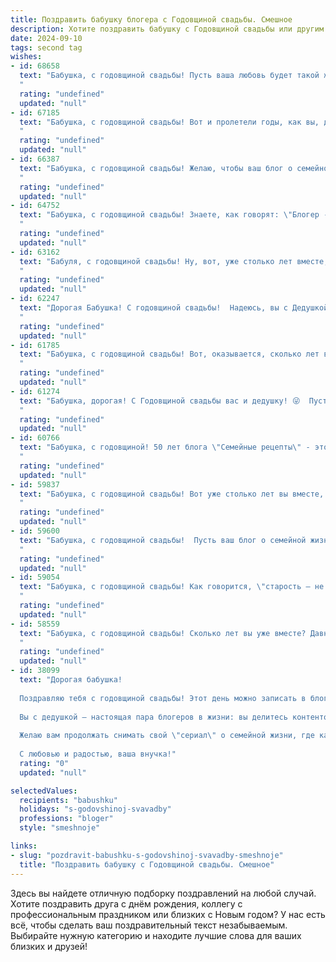```yaml
---
title: Поздравить бабушку блогера с Годовщиной свадьбы. Смешное
description: Хотите поздравить бабушку с Годовщиной свадьбы или другим праздником? Наш ИИ создаст незабываемое поздравление, а вы обязательно выделитесь среди других.  
date: 2024-09-10
tags: second tag
wishes:
- id: 68658
  text: "Бабушка, с годовщиной свадьбы! Пусть ваша любовь будет такой же яркой и позитивной, как ваши блоги, -  пусть ваши подписчики завидуют вашему счастью, а  лайки  липнут к вам как мед к пчелам! 🎉💖
  "
  rating: "undefined"
  updated: "null"
- id: 67185
  text: "Бабушка, с годовщиной свадьбы! Вот и пролетели годы, как вы, два блогера, создали свой семейный канал! Пусть лайков будет много, комментариев - добрых, а подписчиков — только настоящих! 🎉❤️
  "
  rating: "undefined"
  updated: "null"
- id: 66387
  text: "Бабушка, с годовщиной свадьбы! Желаю, чтобы ваш блог о семейной жизни был наполнен только позитивными лайками, а количество комментариев росло с каждой годовщиной! 😜
  "
  rating: "undefined"
  updated: "null"
- id: 64752
  text: "Бабушка, с годовщиной свадьбы! Знаете, как говорят: \"Блогер - это не профессия, это образ жизни\".  А вот совместная жизнь - это уже точно профессия! И вы в ней профи на все сто! 😉🥂
  "
  rating: "undefined"
  updated: "null"
- id: 63162
  text: "Бабуля, с годовщиной свадьбы! Ну, вот, уже столько лет вместе, как блогеры, поститте контент - лучшие моменты жизни, лайки собираете от внуков (и не только), да и, поди, уже и подписчиков набрали… главное – помните, что в семейных отношениях важен не только контент, но и лайфстайл! 😁🎉
  "
  rating: "undefined"
  updated: "null"
- id: 62247
  text: "Дорогая Бабушка! С годовщиной свадьбы!  Надеюсь, вы с Дедушкой до сих пор \"в тренде\" и активно развиваете свой блог о семейной жизни. Пусть ваш контент всегда будет интересным, а лайки сыпались, как снежные хлопья зимой! 😉
  "
  rating: "undefined"
  updated: "null"
- id: 61785
  text: "Бабушка, с годовщиной свадьбы! Вот, оказывается, сколько лет вы вместе, как блогеры, которые ведут канал про семейную жизнь! Только вместо лайков – ваши внуки, а вместо спонсорской рекламы – вкусные пироги! 😉
  "
  rating: "undefined"
  updated: "null"
- id: 61274
  text: "Бабушка, дорогая! С Годовщиной свадьбы вас и дедушку! 😜  Пусть ваша любовь горит ярче, чем эфир у блогеров, а домашний уют будет вкуснее, чем контент на ютубе! 😄
  "
  rating: "undefined"
  updated: "null"
- id: 60766
  text: "Бабушка, с годовщиной! 50 лет блога \"Семейные рецепты\" - это не просто юбилей, это настоящая империя вкуса! 🍰🥂  Надеюсь, ты наконец-то освоила инстаграм, а то твои рецепты скоро будут только в семейных архивах! 😅
  "
  rating: "undefined"
  updated: "null"
- id: 59837
  text: "Бабушка, с годовщиной свадьбы! Вот уже столько лет вы вместе, что даже ТикТок не помнит, как вы познакомились! 😉 Желаем вам, чтобы ваша история любви была не менее яркой и захватывающей, чем ваши блогерские ролики!  🎉
  "
  rating: "undefined"
  updated: "null"
- id: 59600
  text: "Бабушка, с годовщиной свадьбы!  Пусть ваш блог о семейной жизни и дальше будет полон ярких и смешных историй!  🤪  Желаем вам еще много счастливых лет,  пусть  каждый день будет как новый выпуск вашего \"Семейного канала\" -  полный любви,  юмора и  приятных неожиданностей!  ❤️
  "
  rating: "undefined"
  updated: "null"
- id: 59054
  text: "Бабушка, с годовщиной свадьбы! Как говорится, \"старость – не радость, но зато повод посмеяться над молодостью!\" Пусть ваш блог про семейную жизнь  пополнится новыми интересными постами, а подписчики всегда с удовольствием лайкают ваши рецепты молодости и любви!
  "
  rating: "undefined"
  updated: "null"
- id: 58559
  text: "Бабушка, с годовщиной свадьбы! Сколько лет вы уже вместе? Давно потеряли счёт, как и счётчики на вашем блогерском канале? Главное, чтобы любовь всё так же бурлила, как лайки под вашими видео, а шутки были смешнее, чем комментарии под ними! 😉
  "
  rating: "undefined"
  updated: "null"
- id: 38099
  text: "Дорогая бабушка!
  
  Поздравляю тебя с годовщиной свадьбы! Этот день можно записать в блоге как «лет через сто», а если бы у нас была возможность заглянуть в будущее, мы бы точно увидели запись «Как любить друг друга всей душой, не имея Wi-Fi».
  
  Вы с дедушкой — настоящая пара блогеров в жизни: вы делитесь контентом любви и взаимопонимания, знаете, как сделать яркие снимки, только вместо фильтров у вас — искренние улыбки!
  
  Желаю вам продолжать снимать свой \"сериал\" о семейной жизни, где каждая серия полна интересных поворотов и веселых моментов. Пусть сюжет будет всегда захватывающим, а просмотров — бесконечно много!
  
  С любовью и радостью, ваша внучка!"
  rating: "0"
  updated: "null"

selectedValues:
  recipients: "babushku"
  holidays: "s-godovshinoj-svavadby"
  professions: "bloger"
  style: "smeshnoje"

links:
- slug: "pozdravit-babushku-s-godovshinoj-svavadby-smeshnoje"
  title: "Поздравить бабушку с Годовщиной свадьбы. Смешное"
---
```


Здесь вы найдете отличную подборку поздравлений на любой случай. 
Хотите поздравить друга с днём рождения, коллегу с профессиональным праздником или близких с Новым годом? У нас есть всё, чтобы сделать ваш поздравительный текст незабываемым. Выбирайте нужную категорию и находите лучшие слова для ваших близких и друзей!
